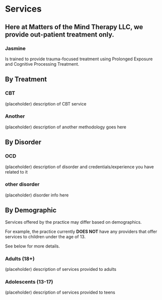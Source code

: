 # Services

Here at Matters of the Mind Therapy LLC, we provide out-patient treatment only.  
---------

### Jasmine

Is trained to provide trauma-focused treatment using Prolonged Exposure and Cognitive Processing Treatment. 

## By Treatment

### CBT

(placeholder) description of CBT service

### Another

(placeholder) description of another methodology goes here

## By Disorder

### OCD

(placeholder) description of disorder and credentials/experience you have related to it

### other disorder

(placeholder) disorder info here

## By Demographic

Services offered by the practice may differ based on demographics.

For example, the practice currently **DOES NOT** have any providers that offer services to children under the age of 13.

See below for more details.

### Adults (18+)

(placeholder) description of services provided to adults

### Adolescents (13-17)

(placeholder) description of services provided to teens

